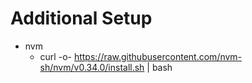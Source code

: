 # Additional Setup

* nvm
  * curl -o- https://raw.githubusercontent.com/nvm-sh/nvm/v0.34.0/install.sh | bash
